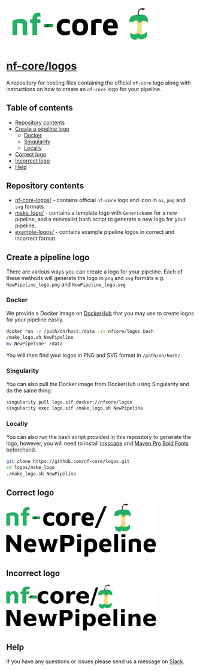 <img src="nf-core-logos/nf-core-logo.png" width="400">

# [nf-core/logos](https://github.com/nf-core/logos)

A repository for hosting files containing the official `nf-core` logo along with instructions on how to create an `nf-core` logo for your pipeline.

## Table of contents
* [Repository contents](#repository-contents)
* [Create a pipeline logo](#create-a-pipeline-logo)
  * [Docker](#docker)
  * [Singularity](#singularity)
  * [Locally](#locally)
* [Correct logo](#correct-logo)
* [Incorrect logo](#incorrect-logo)
* [Help](#help)

## Repository contents

* [nf-core-logos/](nf-core-logos) - contains official `nf-core` logo and icon in `ai`, `png` and `svg` formats.
* [make_logo/](make_logo) - contains a template logo with `GenericName` for a new pipeline, and a minimalist bash script to generate a new logo for your pipeline.
* [example-logos/](example-logos) - contains example pipeline logos in correct and incorrect format.

## Create a pipeline logo

There are various ways you can create a logo for your pipeline. Each of these methods will generate the logo in `png` and `svg` formats e.g. `NewPipeline_logo.png` and `NewPipeline_logo.svg`

### Docker

We provide a Docker Image on [DockerHub](https://cloud.docker.com/u/nfcore/repository/docker/nfcore/logos) that you may use to create logos for your pipeline easily.

```bash
docker run -v /path/on/host:/data -it nfcore/logos bash
/make_logo.sh NewPipeline
mv NewPipeline* /data
```

You will then find your logos in PNG and SVG format in `/path/on/host/`.

### Singularity

You can also pull the Docker image from DockerHub using Singularity and do the same thing:

```bash
singularity pull logo.sif docker://nfcore/logos
singularity exec logo.sif /make_logo.sh NewPipeline
```

### Locally

You can also run the bash script provided in this repository to generate the logo, however, you will need to install [Inkscape](https://inkscape.org/) and [Maven Pro Bold Fonts](https://fonts.google.com/specimen/Maven+Pro) beforehand.

```bash
git clone https://github.com/nf-core/logos.git
cd logos/make_logo
./make_logo.sh NewPipeline
```

## Correct logo

<img src="example-logos/NewPipeline_logo.png" width="400">

## Incorrect logo

<img src="example-logos/NewPipeline_logo_incorrect.png" width="400">

## Help

If you have any questions or issues please send us a message on [Slack](https://nf-core-invite.herokuapp.com/).
